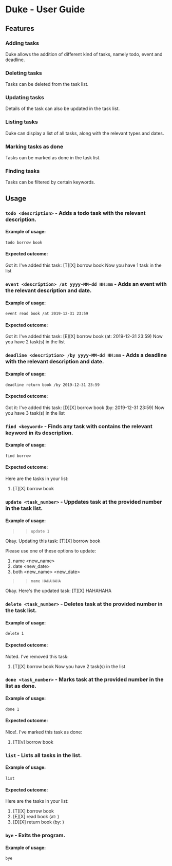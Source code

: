 # Duke - User Guide

## Features 

### Adding tasks 
Duke allows the addition of different kind of tasks, namely todo, event and deadline.

### Deleting tasks
Tasks can be deleted from the task list.

### Updating tasks
Details of the task can also be updated in the task list.

### Listing tasks
Duke can display a list of all tasks, along with the relevant types and dates.

### Marking tasks as done
Tasks can be marked as done in the task list.

### Finding tasks
Tasks can be filtered by certain keywords.

## Usage

### `todo <description>` - Adds a todo task with the relevant description.

#### Example of usage: 

`todo borrow book`

#### Expected outcome:

Got it: I've added this task: 
[T][X] borrow book 
Now you have 1 task in the list 

### `event <description> /at yyyy-MM-dd HH:mm` - Adds an event with the relevant description and date.

#### Example of usage: 

`event read book /at 2019-12-31 23:59`

#### Expected outcome:

Got it: I've added this task:
[E][X] borrow book (at: 2019-12-31 23:59)
Now you have 2 task(s) in the list

### `deadline <description> /by yyyy-MM-dd HH:mm` - Adds a deadline with the relevant description and date.

#### Example of usage: 

`deadline return book /by 2019-12-31 23:59`

#### Expected outcome:

Got it: I've added this task:
[D][X] borrow book (by: 2019-12-31 23:59)
Now you have 3 task(s) in the list

### `find <keyword>` - Finds any task with contains the relevant keyword in its description.

#### Example of usage:

`find borrow`

#### Expected outcome:

Here are the tasks in your list:
1. [T][X] borrow book

### `update <task_number>` - Uppdates task at the provided number in the task list.

#### Example of usage:

>> `update 1`

Okay. Updating this task:
[T][X] borrow book

Please use one of these options to update:
1. name <new_name>
2. date <new_date>
3. both <new_name> <new_date>

>> `name HAHAHAHA`

Okay. Here's the updated task:
[T][X] HAHAHAHA

### `delete <task_number>` - Deletes task at the provided number in the task list.

#### Example of usage:

`delete 1`

#### Expected outcome:

Noted. I've removed this task:
1. [T][X] borrow book
Now you have 2 task(s) in the list

### `done <task_number>` - Marks task at the provided number in the list as done.

#### Example of usage:

`done 1`

#### Expected outcome:

Nice!. I've marked this task as done:
1. [T][v] borrow book

### `list` - Lists all tasks in the list.

#### Example of usage:

`list`

#### Expected outcome:

Here are the tasks in your list:
1. [T][X] borrow book
2. [E][X] read book (at: <date>)
3. [D][X] return book (by: <date>)

### `bye` - Exits the program.

#### Example of usage:

`bye`

